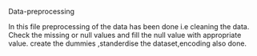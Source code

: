 
Data-preprocessing

In this file preprocessing of the data has been done i.e cleaning the data.
Check the missing or null values and fill the null value with appropriate value.
create the dummies ,standerdise the dataset,encoding also done.
